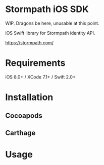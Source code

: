 # Stormpath iOS SDK

WIP. Dragons be here, unusable at this point.

iOS Swift library for Stormpath identity API.

https://stormpath.com/

# Requirements

iOS 8.0+ / XCode 7.1+ / Swift 2.0+

# Installation

## Cocoapods

## Carthage

##

# Usage
